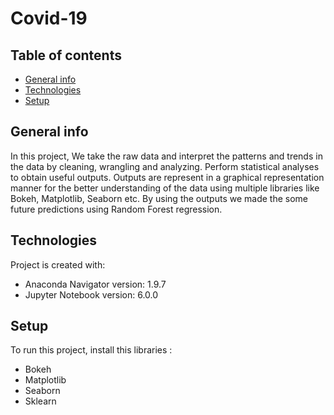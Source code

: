 # Covid-19
## Table of contents
* [General info](#general-info)
* [Technologies](#technologies)
* [Setup](#setup)

## General info
In this project, We take the raw data and interpret the patterns and trends in the data by cleaning, wrangling and analyzing. Perform statistical analyses to obtain useful outputs.
Outputs are represent in a graphical representation manner for the better understanding of the data using multiple libraries like Bokeh, Matplotlib, Seaborn etc.
By using the outputs we made the some future predictions using Random Forest regression.
## Technologies
Project is created with:
* Anaconda Navigator version: 1.9.7
* Jupyter Notebook version: 6.0.0
	
## Setup
To run this project, install this libraries : 
* Bokeh
* Matplotlib
* Seaborn
* Sklearn
